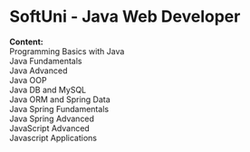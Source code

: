 # SoftUni - Java Web Developer
**Content:**  
Programming Basics with Java  
Java Fundamentals  
Java Advanced  
Java OOP  
Java DB and MySQL  
Java ORM and Spring Data  
Java Spring Fundamentals  
Java Spring Advanced  
JavaScript Advanced  
Javascript Applications  
